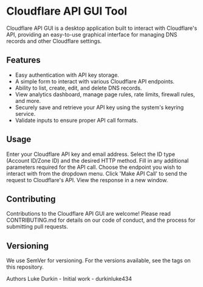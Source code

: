 # Cloudflare API GUI Tool

Cloudflare API GUI is a desktop application built to interact with Cloudflare's API, providing an easy-to-use graphical interface for managing DNS records and other Cloudflare settings.

## Features

- Easy authentication with API key storage.
- A simple form to interact with various Cloudflare API endpoints.
- Ability to list, create, edit, and delete DNS records.
- View analytics dashboard, manage page rules, rate limits, firewall rules, and more.
- Securely save and retrieve your API key using the system's keyring service.
- Validate inputs to ensure proper API call formats.

## Usage
Enter your Cloudflare API key and email address.
Select the ID type (Account ID/Zone ID) and the desired HTTP method.
Fill in any additional parameters required for the API call.
Choose the endpoint you wish to interact with from the dropdown menu.
Click 'Make API Call' to send the request to Cloudflare's API.
View the response in a new window.

## Contributing
Contributions to the Cloudflare API GUI are welcome! Please read CONTRIBUTING.md for details on our code of conduct, and the process for submitting pull requests.

## Versioning
We use SemVer for versioning. For the versions available, see the tags on this repository.

Authors
Luke Durkin - Initial work - durkinluke434

